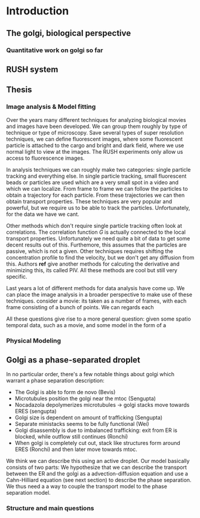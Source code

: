 # Introduction


## The golgi, biological perspective

### Quantitative work on golgi so far

## RUSH system

## Thesis


### Image analysis & Model fitting

Over the years many different techniques for analyzing biological movies and images have been developed. We can group them roughly by type of technique or type of microscopy. Save several types of super resolution techniques, we can define fluorescent images, where some fluorescent particle is attached to the cargo and bright and dark field, where we use normal light to view at the images. The RUSH experiments only allow us access to fluorescence images.

In analysis techniques we can roughly make two categories: single particle tracking and everything else. In single particle tracking, small fluorescent beads or particles are used which are a very small spot in a video and which we can localize. From frame to frame we can follow the particles to obtain a trajectory for each particle. From these trajectories we can then obtain transport properties. These techniques are very popular and powerful, but we require us to be able to track the particles. Unfortunately, for the data we have we cant.

Other methods which don't require single particle tracking often look at correlations. The correlation function $G$ is actually connected to the local transport properties. Unfortunately we need quite a bit of data to get some decent results out of this. Furthemore, this assumes that the particles are passive, which is not a given. Other techniques requires shifting the concentration profile to find the velocity, but we don't get any diffusion from this. Authors **ref** give another methods for calcuting the derivative and minimizing this, its called PIV. All these methods are cool but still very specific. 

Last years a lot of different methods for data analysis have come up. We can place the image analysis in a broader perspective to make use of these techniques. consider a movie: its taken as a number of frames, with each frame consisting of a bunch of points. We can regards each 

All these questions give rise to a more general question: given some spatio temporal data, such as a movie, and some model in the form of a 



### Physical Modeling

## Golgi as a phase-separated droplet

In no particular order, there's a few notable things about golgi which  warrant a phase separation description:

* The Golgi is able to form de novo (Bevis)
* Microtubules position the golgi near the mtoc (Sengupta)
* Nocadazola depolymerizes microtubules -> golgi stacks move towards ERES (sengupta)
* Golgi size is dependent on amount of trafficking (Sengupta)
* Separate ministacks seems to be fully functional (Wei)
* Golgi disassembly is due to imbalanced trafficking: exit from ER is blocked, while outflow still continues (Ronchi)
* When golgi is completely cut out, stack like structures form around ERES (Ronchi) and then later move towards mtoc. 

We think we can describe this using an active droplet. Our model basically consists of two parts: We hypothesize that we can describe the transport between the ER and the golgi as a advection-diffusion equation and use a Cahn-Hilliard equation (see next section) to describe the phase separation. We thus need a a way to couple the transport model to the phase separation model. 



### Structure and main questions




